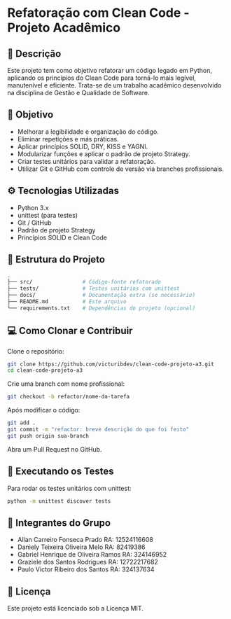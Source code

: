 # Refatoração com Clean Code - Projeto Acadêmico

## 📌 Descrição

Este projeto tem como objetivo refatorar um código legado em Python, aplicando os princípios do Clean Code para torná-lo mais legível, manutenível e eficiente. Trata-se de um trabalho acadêmico desenvolvido na disciplina de Gestão e Qualidade de Software.

## 🎯 Objetivo

- Melhorar a legibilidade e organização do código.
- Eliminar repetições e más práticas.
- Aplicar princípios SOLID, DRY, KISS e YAGNI.
- Modularizar funções e aplicar o padrão de projeto Strategy.
- Criar testes unitários para validar a refatoração.
- Utilizar Git e GitHub com controle de versão via branches profissionais.

## ⚙️ Tecnologias Utilizadas

- Python 3.x
- unittest (para testes)
- Git / GitHub
- Padrão de projeto Strategy
- Princípios SOLID e Clean Code

## 📁 Estrutura do Projeto

```bash
.
├── src/                # Código-fonte refatorado
├── tests/              # Testes unitários com unittest
├── docs/               # Documentação extra (se necessário)
├── README.md           # Este arquivo
└── requirements.txt    # Dependências do projeto (opcional)
```

## 💻 Como Clonar e Contribuir

Clone o repositório:

```bash
git clone https://github.com/victuribdev/clean-code-projeto-a3.git
cd clean-code-projeto-a3
```

Crie uma branch com nome profissional:

```bash
git checkout -b refactor/nome-da-tarefa
```

Após modificar o código:

```bash
git add .
git commit -m "refactor: breve descrição do que foi feito"
git push origin sua-branch
```

Abra um Pull Request no GitHub.

## 🧪 Executando os Testes

Para rodar os testes unitários com unittest:

```bash
python -m unittest discover tests
```

## 👥 Integrantes do Grupo

- Allan Carreiro Fonseca Prado RA: 12524116608
- Daniely Teixeira Oliveira Melo RA: 82419386
- Gabriel Henrique de Oliveira Ramos RA: 324146952
- Graziele dos Santos Rodrigues RA: 12722217682
- Paulo Victor Ribeiro dos Santos RA: 324137634

## 📝 Licença

Este projeto está licenciado sob a Licença MIT. 
